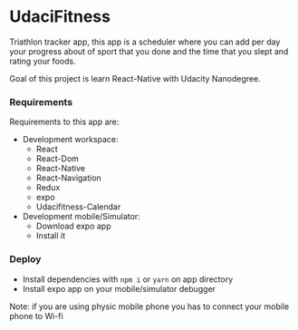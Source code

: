 # UdaciFitness

Triathlon tracker app, this app is a scheduler where you can add
per day your progress about of sport that you done and the time
that you slept and rating your foods.

Goal of this project is learn React-Native with Udacity Nanodegree.

### Requirements

Requirements to this app are:

* Development workspace:
    * React
    * React-Dom
    * React-Native
    * React-Navigation
    * Redux
    * expo
    * Udacifitness-Calendar
* Development mobile/Simulator:
    * Download expo app
    * Install it


### Deploy

* Install dependencies with `npm i` or `yarn` on app directory
* Install expo app on your mobile/simulator debugger

Note: if you are using physic mobile phone you has to connect
your mobile phone to Wi-fi